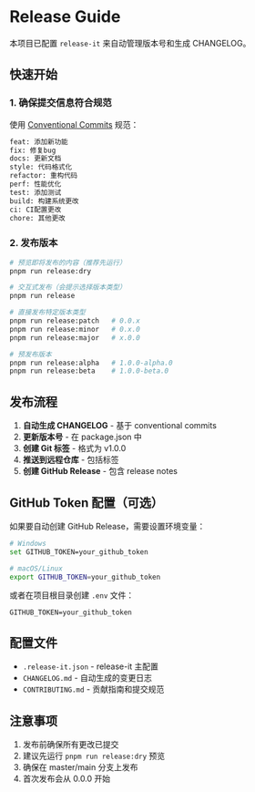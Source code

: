 # Release Guide

本项目已配置 `release-it` 来自动管理版本号和生成 CHANGELOG。

## 快速开始

### 1. 确保提交信息符合规范

使用 [Conventional Commits](https://www.conventionalcommits.org/) 规范：

```bash
feat: 添加新功能
fix: 修复bug
docs: 更新文档
style: 代码格式化
refactor: 重构代码
perf: 性能优化
test: 添加测试
build: 构建系统更改
ci: CI配置更改
chore: 其他更改
```

### 2. 发布版本

```bash
# 预览即将发布的内容（推荐先运行）
pnpm run release:dry

# 交互式发布（会提示选择版本类型）
pnpm run release

# 直接发布特定版本类型
pnpm run release:patch   # 0.0.x
pnpm run release:minor   # 0.x.0  
pnpm run release:major   # x.0.0

# 预发布版本
pnpm run release:alpha   # 1.0.0-alpha.0
pnpm run release:beta    # 1.0.0-beta.0
```

## 发布流程

1. **自动生成 CHANGELOG** - 基于 conventional commits
2. **更新版本号** - 在 package.json 中
3. **创建 Git 标签** - 格式为 v1.0.0
4. **推送到远程仓库** - 包括标签
5. **创建 GitHub Release** - 包含 release notes

## GitHub Token 配置（可选）

如果要自动创建 GitHub Release，需要设置环境变量：

```bash
# Windows
set GITHUB_TOKEN=your_github_token

# macOS/Linux
export GITHUB_TOKEN=your_github_token
```

或者在项目根目录创建 `.env` 文件：

```
GITHUB_TOKEN=your_github_token
```

## 配置文件

- `.release-it.json` - release-it 主配置
- `CHANGELOG.md` - 自动生成的变更日志
- `CONTRIBUTING.md` - 贡献指南和提交规范

## 注意事项

1. 发布前确保所有更改已提交
2. 建议先运行 `pnpm run release:dry` 预览
3. 确保在 master/main 分支上发布
4. 首次发布会从 0.0.0 开始
